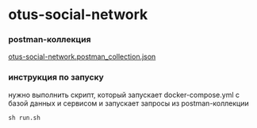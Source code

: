 # otus-social-network

### postman-коллекция  
[otus-social-network.postman_collection.json](otus-social-network.postman_collection.json)

### инструкция по запуску

нужно выполнить скрипт, который запускает docker-compose.yml c базой данных и сервисом и запускает запросы из postman-коллекции

```shell
sh run.sh
```
